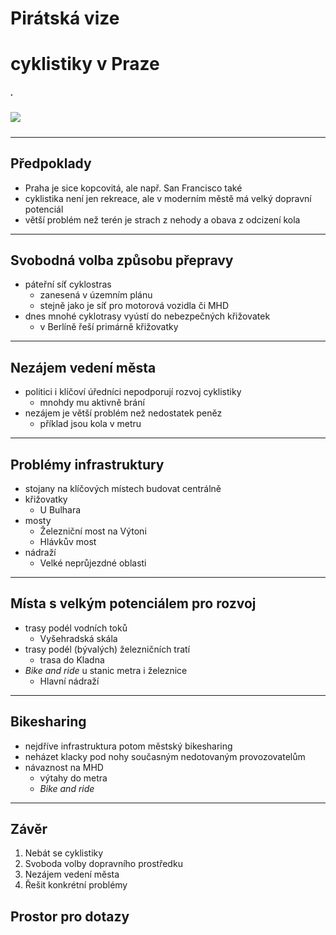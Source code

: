 <!-- $theme: gaia -->

# Pirátská vize
# cyklistiky v Praze

#####  .

##### ![](../general-assets/pirati2.png)

---

## Předpoklady

- Praha je sice kopcovitá, ale např. San Francisco také
- cyklistika není jen rekreace, ale v moderním městě má velký dopravní potenciál
- větší problém než terén je strach z nehody a obava z odcizení kola

---

## Svobodná volba způsobu přepravy

- páteřní síť cyklostras
	- zanesená v územním plánu
	- stejně jako je síť pro motorová vozidla či MHD
- dnes mnohé cyklotrasy vyústí do nebezpečných křižovatek
	- v Berlíně řeší primárně křižovatky
	
---

## Nezájem vedení města

- politici i klíčoví úředníci nepodporují rozvoj cyklistiky
	- mnohdy mu aktivně brání
- nezájem je větší problém než nedostatek peněz
	- příklad jsou kola v metru

---

## Problémy infrastruktury

- stojany na klíčových místech budovat centrálně
- křižovatky
	- U Bulhara
- mosty
	- Železniční most na Výtoni
	- Hlávkův most	
- nádraží
	- Velké neprůjezdné oblasti

---

## Místa s velkým potenciálem pro rozvoj

- trasy podél vodních toků
	- Vyšehradská skála
- trasy podél (bývalých) železničních tratí
	- trasa do Kladna
- *Bike and ride* u stanic metra i železnice
	- Hlavní nádraží

---

## Bikesharing

- nejdříve infrastruktura potom městský bikesharing
- neházet klacky pod nohy současným nedotovaným provozovatelům
- návaznost na MHD
	- výtahy do metra
	- *Bike and ride*

---

## Závěr

1. Nebát se cyklistiky
2. Svoboda volby dopravního prostředku
3. Nezájem vedení města
4. Řešit konkrétní problémy

## Prostor pro dotazy